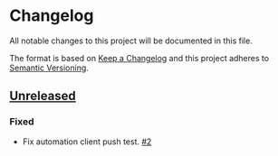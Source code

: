 # Changelog

All notable changes to this project will be documented in this file.

The format is based on [Keep a Changelog](http://keepachangelog.com/)
and this project adheres to [Semantic Versioning](http://semver.org/).

## [Unreleased](https://github.com/atomist/sdm-pack-node/tree/HEAD)

### Fixed

-   Fix automation client push test. [#2](https://github.com/atomist/sdm-pack-node/issues/2)
